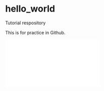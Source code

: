 # hello_world
Tutorial respository

This is for practice in Github.

![Image of Beetle Network](PDF_beetle_fomica_group_C3_period_2.pdf)
